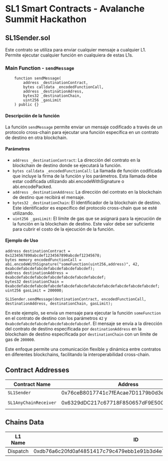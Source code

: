 # SL1 Smart Contracts - Avalanche Summit Hackathon

## SL1Sender.sol

Este contrato se utiliza para enviar cualquier mensaje a cualquier L1. Permite ejecutar cualquier función en cualquiera de estas L1s.

### Main Function - `sendMessage`

```solidity
    function sendMessage(
        address _destinationContract,
        bytes calldata _encodedFunctionCall,
        address _destinationAdress,
        bytes32 _destinationChain,
        uint256 _gasLimit
    ) public {}
```

#### Descripción de la función

La función `sendMessage` permite enviar un mensaje codificado a través de un protocolo cross-chain para ejecutar una función específica en un contrato de destino en otra blockchain.

#### Parámetros

- `address _destinationContract`: La dirección del contrato en la blockchain de destino donde se ejecutará la función.
- `bytes calldata _encodedFunctionCall`: La llamada de función codificada que incluye la firma de la función y los parámetros. Esta llamada debe estar codificada utilizando abi.encodeWithSignature o abi.encodePacked.
- `address _destinationAddress`: La dirección del contrato en la blockchain de destino que recibirá el mensaje.
- `bytes32 _destinationChain`: El identificador de la blockchain de destino. Este identificador es específico del protocolo cross-chain que se esté utilizando.
- `uint256 _gasLimit`: El límite de gas que se asignará para la ejecución de la función en la blockchain de destino. Este valor debe ser suficiente para cubrir el costo de la ejecución de la función.

#### Ejemplo de Uso

```solidity
address destinationContract = 0x1234567890abcdef1234567890abcdef12345678;
bytes memory encodedFunctionCall = abi.encodeWithSignature("someFunction(uint256,address)", 42, 0xabcdefabcdefabcdefabcdefabcdefabcdef);
address destinationAddress = 0xabcdefabcdefabcdefabcdefabcdefabcdefabcdef;
bytes32 destinationChain = 0xabcdefabcdefabcdefabcdefabcdefabcdefabcdefabcdefabcdefabcdefabcdef;
uint256 gasLimit = 200000;

SL1Sender.sendMessage(destinationContract, encodedFunctionCall, destinationAddress, destinationChain, gasLimit);
```

En este ejemplo, se envía un mensaje para ejecutar la función `someFunction` en el contrato de destino con los parámetros `42` y `0xabcdefabcdefabcdefabcdefabcdefabcdef`. El mensaje se envía a la dirección del contrato de destino especificada por `destinationAddress` en la blockchain de destino especificada por `destinationChain` con un límite de gas de `200000`.

Este enfoque permite una comunicación flexible y dinámica entre contratos en diferentes blockchains, facilitando la interoperabilidad cross-chain.


## Contract Addresses


| Contract Name | Address                                      | Chain  |
|---------------|----------------------------------------------|--------|
| `SL1Sender`     | 0x76ceB8017741c7fEAcae7D1179b0d3eB4151dcc4   | `sL1`    |
| `SL1AnyChainReceiver`     | 0x6329dDC217c67718F850657dF9E50025aC0c8dba   | `Dispatch L1`    |

## Chains Data

| L1 Name | ID | type |
|---------|----|------|
|Dispatch | 0xdb76a6c20fd0af4851417c79c479ebb1e91b3d4e7e57116036d203e3692a0856| hex






